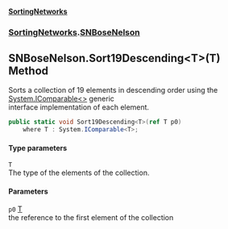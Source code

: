 #### [SortingNetworks](index.md 'index')
### [SortingNetworks](SortingNetworks.md 'SortingNetworks').[SNBoseNelson](SortingNetworks_SNBoseNelson.md 'SortingNetworks.SNBoseNelson')
## SNBoseNelson.Sort19Descending&lt;T&gt;(T) Method
Sorts a collection of 19 elements in descending order using the [System.IComparable&lt;&gt;](https://docs.microsoft.com/en-us/dotnet/api/System.IComparable-1 'System.IComparable`1') generic  
interface implementation of each element.  
```csharp
public static void Sort19Descending<T>(ref T p0)
    where T : System.IComparable<T>;
```
#### Type parameters
<a name='SortingNetworks_SNBoseNelson_Sort19Descending_T_(T)_T'></a>
`T`  
The type of the elements of the collection.
  
#### Parameters
<a name='SortingNetworks_SNBoseNelson_Sort19Descending_T_(T)_p0'></a>
`p0` [T](SortingNetworks_SNBoseNelson_Sort19Descending_T_(T).md#SortingNetworks_SNBoseNelson_Sort19Descending_T_(T)_T 'SortingNetworks.SNBoseNelson.Sort19Descending&lt;T&gt;(T).T')  
the reference to the first element of the collection
  
